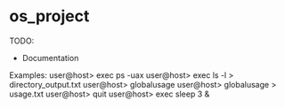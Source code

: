 # os_project


TODO:
- Documentation


Examples:
user@host> exec ps -uax
user@host> exec ls -l > directory_output.txt
user@host> globalusage
user@host> globalusage > usage.txt
user@host> quit
user@host> exec sleep 3 &
